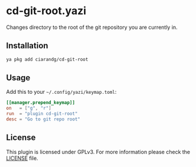 # cd-git-root.yazi

Changes directory to the root of the git repository you are currently in.

## Installation

```sh
ya pkg add ciarandg/cd-git-root
```

## Usage

Add this to your `~/.config/yazi/keymap.toml`:

```toml
[[manager.prepend_keymap]]
on   = ["g", "r"]
run  = "plugin cd-git-root"
desc = "Go to git repo root"
```

## License

This plugin is licensed under GPLv3. For more information please check the [LICENSE](LICENSE) file.
